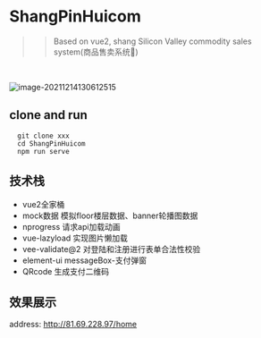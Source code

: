# ShangPinHuicom
>>Based on vue2, shang Silicon Valley commodity sales system(商品售卖系统🍎)
<br/>

![image-20211214130612515](https://s2.loli.net/2021/12/14/EDROlcz6mA2Htf5.png)

## clone and run
```shell
  git clone xxx
  cd ShangPinHuicom
  npm run serve
```
## 技术栈
- vue2全家桶
- mock数据 模拟floor楼层数据、banner轮播图数据
- nprogress 请求api加载动画
- vue-lazyload 实现图片懒加载
- vee-validate@2 对登陆和注册进行表单合法性校验
- element-ui messageBox-支付弹窗
- QRcode 生成支付二维码

## 效果展示
address: http://81.69.228.97/home
